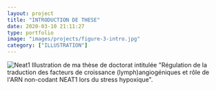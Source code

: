 ```yaml
---
layout: project
title: "INTRODUCTION DE THESE"
date: 2020-03-10 21:11:27
type: portfolio
image: "images/projects/figure-3-intro.jpg"
category: ["ILLUSTRATION"]
---
```


![Neat1]({{base_url}}/images/projects/figure-3-intro.jpg)
Illustration de ma thèse de doctorat intitulée "Régulation de la traduction
des facteurs de croissance (lymph)angiogéniques et rôle de l'ARN non-codant NEAT1 lors du stress hypoxique".